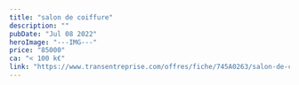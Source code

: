 ```yaml
---
title: "salon de coiffure"
description: ""
pubDate: "Jul 08 2022"
heroImage: "---IMG---"
price: "85000"
ca: "< 100 k€"
link: "https://www.transentreprise.com/offres/fiche/745A0263/salon-de-coiffure/auvergne-rhone-alpes/haute-savoie"
---
```

